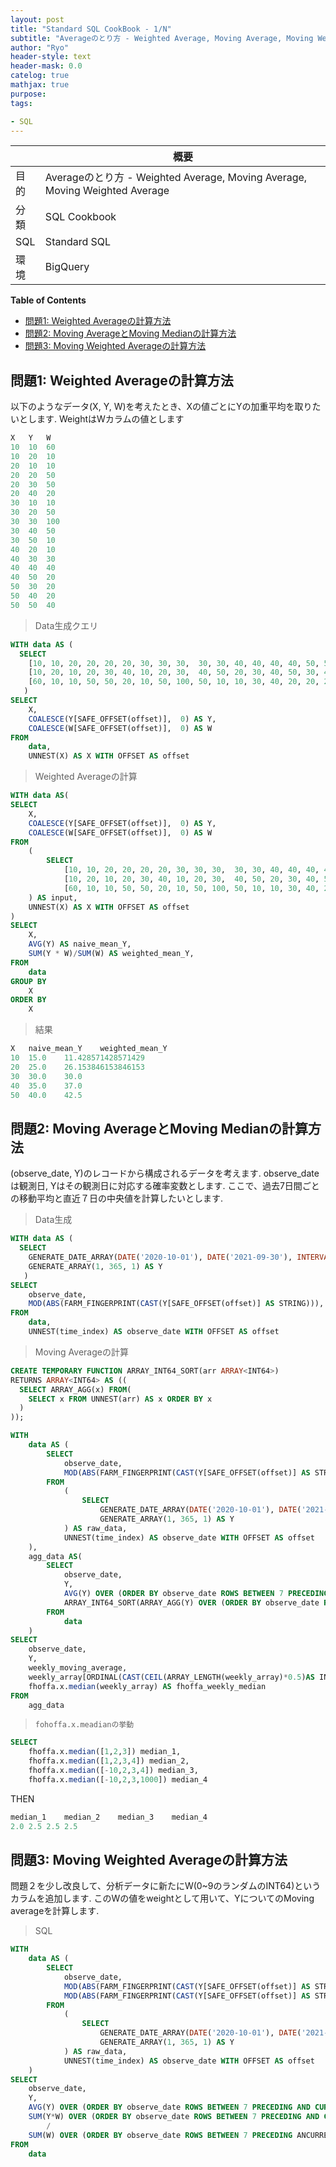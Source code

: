 ```yaml
---
layout: post
title: "Standard SQL CookBook - 1/N"
subtitle: "Averageのとり方 - Weighted Average, Moving Average, Moving Weighted Average"
author: "Ryo"
header-style: text
header-mask: 0.0
catelog: true
mathjax: true
purpose: 
tags:

- SQL
---
```




||概要|
|---|---|
|目的|Averageのとり方 - Weighted Average, Moving Average, Moving Weighted Average|
|分類|SQL Cookbook|
|SQL|Standard SQL|
|環境|BigQuery|

**Table of Contents**
<!-- START doctoc generated TOC please keep comment here to allow auto update -->
<!-- DON'T EDIT THIS SECTION, INSTEAD RE-RUN doctoc TO UPDATE -->

- [問題1: Weighted Averageの計算方法](#%E5%95%8F%E9%A1%8C1-weighted-average%E3%81%AE%E8%A8%88%E7%AE%97%E6%96%B9%E6%B3%95)
- [問題2: Moving AverageとMoving Medianの計算方法](#%E5%95%8F%E9%A1%8C2-moving-average%E3%81%A8moving-median%E3%81%AE%E8%A8%88%E7%AE%97%E6%96%B9%E6%B3%95)
- [問題3: Moving Weighted Averageの計算方法](#%E5%95%8F%E9%A1%8C3-moving-weighted-average%E3%81%AE%E8%A8%88%E7%AE%97%E6%96%B9%E6%B3%95)

<!-- END doctoc generated TOC please keep comment here to allow auto update -->

## 問題1: Weighted Averageの計算方法

以下のようなデータ(X, Y, W)を考えたとき、Xの値ごとにYの加重平均を取りたいとします. WeightはWカラムの値とします

```sql
X	Y	W
10	10	60
10	20	10
20	10	10
20	20	50
20	30	50
20	40	20
30	10	10
30	20	50
30	30	100
30	40	50
30	50	10
40	20	10
40	30	30
40	40	40
40	50	20
50	30	20
50	40	20
50	50	40

```

> Data生成クエリ

```sql
WITH data AS (
  SELECT 
    [10, 10, 20, 20, 20, 20, 30, 30, 30,  30, 30, 40, 40, 40, 40, 50, 50, 50] AS X,
    [10, 20, 10, 20, 30, 40, 10, 20, 30,  40, 50, 20, 30, 40, 50, 30, 40, 50] AS Y,
    [60, 10, 10, 50, 50, 20, 10, 50, 100, 50, 10, 10, 30, 40, 20, 20, 20, 40] AS W
   )
SELECT
    X,
    COALESCE(Y[SAFE_OFFSET(offset)],  0) AS Y,
    COALESCE(W[SAFE_OFFSET(offset)],  0) AS W
FROM
    data,
    UNNEST(X) AS X WITH OFFSET AS offset
```

> Weighted Averageの計算

```sql
WITH data AS(
SELECT
    X,
    COALESCE(Y[SAFE_OFFSET(offset)],  0) AS Y,
    COALESCE(W[SAFE_OFFSET(offset)],  0) AS W
FROM
    (
        SELECT 
            [10, 10, 20, 20, 20, 20, 30, 30, 30,  30, 30, 40, 40, 40, 40, 50, 50, 50] AS X,
            [10, 20, 10, 20, 30, 40, 10, 20, 30,  40, 50, 20, 30, 40, 50, 30, 40, 50] AS Y,
            [60, 10, 10, 50, 50, 20, 10, 50, 100, 50, 10, 10, 30, 40, 20, 20, 20, 40] AS W
    ) AS input,
    UNNEST(X) AS X WITH OFFSET AS offset
)
SELECT
    X,
    AVG(Y) AS naive_mean_Y,
    SUM(Y * W)/SUM(W) AS weighted_mean_Y,
FROM
    data
GROUP BY
    X
ORDER BY 
    X
```

> 結果

```sql
X	naive_mean_Y	weighted_mean_Y
10	15.0	11.428571428571429
20	25.0	26.153846153846153
30	30.0	30.0
40	35.0	37.0
50	40.0	42.5

```

## 問題2: Moving AverageとMoving Medianの計算方法

(observe_date, Y)のレコードから構成されるデータを考えます. observe_dateは観測日, Yはその観測日に対応する確率変数とします. ここで、過去7日間ごとの移動平均と直近７日の中央値を計算したいとします.

> Data生成

```sql
WITH data AS (
  SELECT
    GENERATE_DATE_ARRAY(DATE('2020-10-01'), DATE('2021-09-30'), INTERVAL 1 DAY) AS time_index,
    GENERATE_ARRAY(1, 365, 1) AS Y
   )
SELECT
    observe_date,
    MOD(ABS(FARM_FINGERPRINT(CAST(Y[SAFE_OFFSET(offset)] AS STRING))), 100) AS Y
FROM
    data,
    UNNEST(time_index) AS observe_date WITH OFFSET AS offset
```

> Moving Averageの計算

```sql
CREATE TEMPORARY FUNCTION ARRAY_INT64_SORT(arr ARRAY<INT64>)
RETURNS ARRAY<INT64> AS ((
  SELECT ARRAY_AGG(x) FROM(
    SELECT x FROM UNNEST(arr) AS x ORDER BY x
  )
));

WITH 
    data AS (
        SELECT
            observe_date,
            MOD(ABS(FARM_FINGERPRINT(CAST(Y[SAFE_OFFSET(offset)] AS STRING))), 100) AS Y
        FROM
            (
                SELECT
                    GENERATE_DATE_ARRAY(DATE('2020-10-01'), DATE('2021-09-30'), INTERVAL 1 DAY) AS time_index,
                    GENERATE_ARRAY(1, 365, 1) AS Y
            ) AS raw_data,
            UNNEST(time_index) AS observe_date WITH OFFSET AS offset
    ),
    agg_data AS(
        SELECT
            observe_date,
            Y, 
            AVG(Y) OVER (ORDER BY observe_date ROWS BETWEEN 7 PRECEDING AND CURRENT ROW) AS weekly_moving_average,
            ARRAY_INT64_SORT(ARRAY_AGG(Y) OVER (ORDER BY observe_date ROWS BETWEEN 7 PRECEDING AND CURRENT ROW)) AS weekly_array
        FROM
            data
    )
SELECT 
    observe_date,
    Y,
    weekly_moving_average,
    weekly_array[ORDINAL(CAST(CEIL(ARRAY_LENGTH(weekly_array)*0.5)AS INT64))] AS weekly_median,
    fhoffa.x.median(weekly_array) AS fhoffa_weekly_median
FROM
    agg_data
```

> `fohoffa.x.meadianの挙動`

```sql
SELECT 
    fhoffa.x.median([1,2,3]) median_1,
    fhoffa.x.median([1,2,3,4]) median_2,
    fhoffa.x.median([-10,2,3,4]) median_3,
    fhoffa.x.median([-10,2,3,1000]) median_4
```

THEN

```sql
median_1	median_2	median_3	median_4
2.0	2.5	2.5	2.5
```




## 問題3: Moving Weighted Averageの計算方法

問題２を少し改良して、分析データに新たにW(0~9のランダムのINT64)というカラムを追加します. このWの値をweightとして用いて、YについてのMoving averageを計算します.

> SQL

```sql
WITH 
    data AS (
        SELECT
            observe_date,
            MOD(ABS(FARM_FINGERPRINT(CAST(Y[SAFE_OFFSET(offset)] AS STRING))), 100) AS Y,
            MOD(ABS(FARM_FINGERPRINT(CAST(Y[SAFE_OFFSET(offset)] AS STRING))), 10) AS W
        FROM
            (
                SELECT
                    GENERATE_DATE_ARRAY(DATE('2020-10-01'), DATE('2021-09-30'), INTERVAL 1 DAY) AS time_index,
                    GENERATE_ARRAY(1, 365, 1) AS Y
            ) AS raw_data,
            UNNEST(time_index) AS observe_date WITH OFFSET AS offset
    )
SELECT
    observe_date,
    Y, 
    AVG(Y) OVER (ORDER BY observe_date ROWS BETWEEN 7 PRECEDING AND CURRENT ROW) AS weekly_moving_average,
    SUM(Y*W) OVER (ORDER BY observe_date ROWS BETWEEN 7 PRECEDING AND CURRENT ROW)
        /
    SUM(W) OVER (ORDER BY observe_date ROWS BETWEEN 7 PRECEDING ANCURRENT ROW) AS weekly_weighted_moving_average
FROM
    data
```
